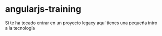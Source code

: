 # angularjs-training
Si te ha tocado entrar en un proyecto legacy aquí tienes una pequeña intro a  la tecnología
